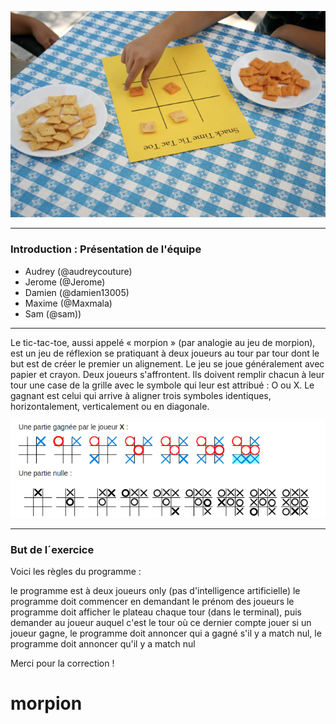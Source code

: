 ![alt tag](images/centre.jpg)

-------------

### Introduction : Présentation de l'équipe
- Audrey (@audreycouture)
- Jerome (@Jerome)
- Damien (@damien13005)
- Maxime (@Maxmala)
- Sam 	(@sam))

-------------

Le tic-tac-toe, aussi appelé « morpion » (par analogie au jeu de morpion), est un jeu de réflexion se pratiquant à deux joueurs au tour par tour dont le but est de créer le premier un alignement.
Le jeu se joue généralement avec papier et crayon.
Deux joueurs s'affrontent. Ils doivent remplir chacun à leur tour une case de la grille avec le symbole qui leur est attribué : O ou X. 
Le gagnant est celui qui arrive à aligner trois symboles identiques, horizontalement, verticalement ou en diagonale.

![alt tag](images/regle.png)

------------

### But de l´exercice

Voici les règles du programme :

le programme est à deux joueurs only (pas d'intelligence artificielle)
le programme doit commencer en demandant le prénom des joueurs
le programme doit afficher le plateau chaque tour (dans le terminal), puis demander au joueur auquel c'est le tour où ce dernier compte jouer
si un joueur gagne, le programme doit annoncer qui a gagné
s'il y a match nul, le programme doit annoncer qu'il y a match nul



Merci pour la correction ! 



# morpion
